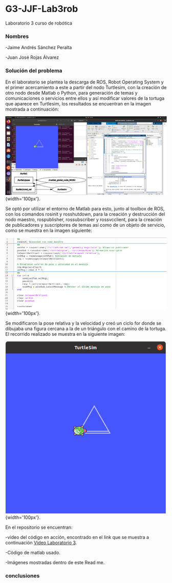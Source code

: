 # G3-JJF-Lab3rob
Laboratorio 3 curso de robótica
### Nombres

-Jaime Andrés Sánchez Peralta

-Juan José Rojas Álvarez

### Solución del problema
En el laboratorio se plantea la descarga de ROS, Robot Operating System y el primer acercamiento a este a partir del nodo Turtlesim, con la creación de otro nodo desde Matlab o Python, para generación de temas y comunicaciones o servicios entre ellos y así modificar valores de la tortuga que aparece en Turtlesim, los resultados se encuentran en la imagen mostrada a continuación:

![](https://github.com/JuanJRojas/G3-JJF-Lab3rob/blob/main/Lab3.png){width='100px'}.

Se optó por utilizar el entorno de Matlab para esto, junto al toolbox de ROS, con los comandos rosinit y rosshutdown, para la creación y destrucción del nodo maestro, rospublisher, rossubscriber y rossvcclient, para la creación de publicadores y suscriptores de temas así como de un objeto de servicio, como se muestra en la imagen siguiente:

![](https://github.com/JuanJRojas/G3-JJF-Lab3rob/blob/main/CodigoMatlab.png){width='100px'}.

Se modificaron la pose relativa y la velocidad y creó un ciclo for donde se dibujaba una figura cercana a la de un triángulo con el camino de la tortuga. El recorrido realizado se muestra en la siguiente imagen:

![](https://github.com/JuanJRojas/G3-JJF-Lab3rob/blob/main/TurtlePath.png){width='100px'}.

En el repositorio se encuentran: 

-video del código en acción, encontrado en el link que se muestra a continuación [Video Laboratorio 3](https://youtu.be/XY7onDt0-YQ).

-Código de matlab usado.

-Imágenes mostradas dentro de este Read me.

### conclusiones
